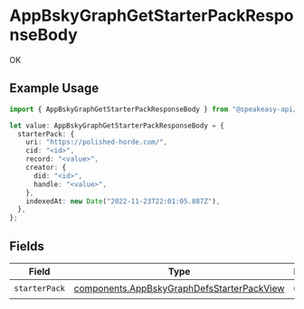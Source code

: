# AppBskyGraphGetStarterPackResponseBody

OK

## Example Usage

```typescript
import { AppBskyGraphGetStarterPackResponseBody } from "@speakeasy-api/bluesky/models/operations";

let value: AppBskyGraphGetStarterPackResponseBody = {
  starterPack: {
    uri: "https://polished-horde.com/",
    cid: "<id>",
    record: "<value>",
    creator: {
      did: "<id>",
      handle: "<value>",
    },
    indexedAt: new Date("2022-11-23T22:01:05.887Z"),
  },
};
```

## Fields

| Field                                                                                                    | Type                                                                                                     | Required                                                                                                 | Description                                                                                              |
| -------------------------------------------------------------------------------------------------------- | -------------------------------------------------------------------------------------------------------- | -------------------------------------------------------------------------------------------------------- | -------------------------------------------------------------------------------------------------------- |
| `starterPack`                                                                                            | [components.AppBskyGraphDefsStarterPackView](../../models/components/appbskygraphdefsstarterpackview.md) | :heavy_check_mark:                                                                                       | N/A                                                                                                      |